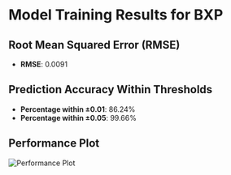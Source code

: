 # Model Training Results for BXP

## Root Mean Squared Error (RMSE)
- **RMSE**: 0.0091

## Prediction Accuracy Within Thresholds
- **Percentage within ±0.01**: 86.24%
- **Percentage within ±0.05**: 99.66%

## Performance Plot
![Performance Plot](../imgs/BXP.png)
